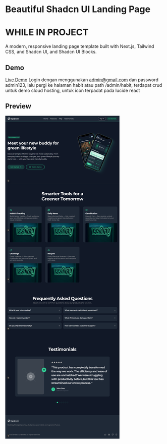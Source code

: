 # Beautiful Shadcn UI Landing Page
# WHILE IN PROJECT

A modern, responsive landing page template built with Next.js, Tailwind CSS, and Shadcn UI, and Shadcn UI Blocks.

## Demo

[Live Demo](https://demo-ecobuddy.vercel.app/)
Login dengan menggunakan admin@gmail.com dan password admin123, lalu pergi ke halaman habit atau path /admin/habit, terdapat crud untuk demo cloud hosting, untuk icon terpadat pada lucide react

## Preview

![Preview](./public/page-preview-update.png)
